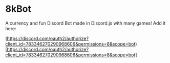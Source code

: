 # 8kBot
A currency and fun Discord Bot made in Discord.js with many games!
Add it here:

(https://discord.com/oauth2/authorize?client_id=783346270290968606&permissions=8&scope=bot)[https://discord.com/oauth2/authorize?client_id=783346270290968606&permissions=8&scope=bot]

